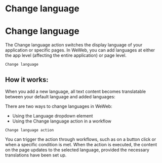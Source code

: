 # Change language ​


# Change language ​

The Change language action switches the display language of your application or specific pages. In WeWeb, you can add languages at either the app level (affecting the entire application) or page level.

`Change language`

## How it works: ​

When you add a new language, all text content becomes translatable between your default language and added languages:



There are two ways to change languages in WeWeb:

- Using the Language dropdown element
- Using the Change language action in a workflow

`Change language action`


You can trigger the action through workflows, such as on a button click or when a specific condition is met. When the action is executed, the content on the page updates to the selected language, provided the necessary translations have been set up.

